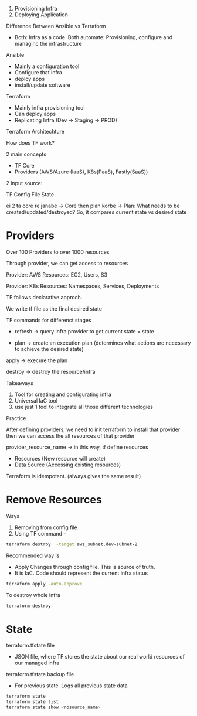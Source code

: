1. Provisioning Infra
2. Deploying Application

Difference Between Ansible vs Terraform

- Both: Infra as a code. Both automate: Provisioning, configure and managinc the infrastructure

Ansible
- Mainly a configuration tool
- Configure that infra
- deploy apps
- install/update software

Terraform
- Mainly infra provisioning tool
- Can deploy apps
- Replicating Infra (Dev -> Staging -> PROD)


Terraform Architechture

How does TF work?

2 main concepts

- TF Core
- Providers (AWS/Azure (IaaS), K8s(PaaS), Fastly(SaaS))


2 input source:

TF Config File
State 

ei 2 ta core re janabe -> 
Core then plan korbe ->
Plan: What needs to be created/updated/destroyed?
So, it compares current state vs desired state



# Providers

Over 100 Providers
to over 1000 resources

Through provider, we can get access to resources

Provider: AWS
Resources: EC2, Users, S3

Provider: K8s
Resources: Namespaces, Services, Deployments


TF follows declarative approch. 

We write tf file as the final desired state


TF commands for differenct stages

- refresh -> query infra provider to get current state = state

- plan -> create an execution plan (determines what actions are necessary to achieve the desired state)

apply -> execure the plan

destroy -> destroy the resource/infra

Takeaways

1. Tool for creating and configurating infra
2. Universal IaC tool
3. use just 1 tool to integrate all those different technologies




Practice

After defining providers,
we need to init terraform to install that provider
then we can access the all resources of that provider

provider_resource_name -> in this way, tf define resources


- Resources (New resource will create)
- Data Source (Accessing existing resources)



Terraform is idempotent. (always gives the same result)





# Remove Resources

Ways

1. Removing from config file
2. Using TF command -

```sh
terraform destroy  -target aws_subnet.dev-subnet-2
```

Recommended way is

- Apply Changes through config file. This is source of truth.
- It is IaC. Code should represent the current infra status

```sh
terraform apply -auto-approve
```

To destroy whole infra

```sh
terraform destroy
```

# State

terraform.tfstate file

- JSON file, where TF stores the state about our real world resources of our managed infra


terraform.tfstate.backup file

- For previous state. Logs all previous state data


```sh
terraform state
terraform state list
terraform state show <rosource_name>
```